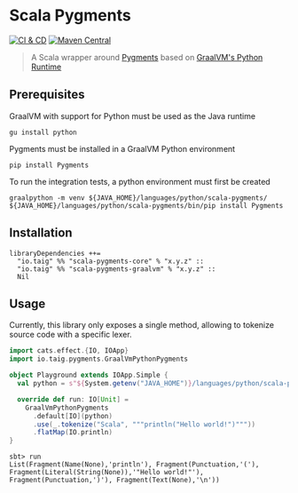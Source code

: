 # Scala Pygments

[![CI & CD](https://github.com/taig/scala-pygments/actions/workflows/main.yml/badge.svg)](https://github.com/taig/scala-pygments/actions/workflows/main.yml)
[![Maven Central](https://img.shields.io/maven-central/v/io.taig/scala-pygments-core_3)](https://index.scala-lang.org/taig/scala-pygments/)


> A Scala wrapper around [Pygments](https://github.com/pygments/pygments) based on [GraalVM's Python Runtime](https://www.graalvm.org/reference-manual/python/)

## Prerequisites

GraalVM with support for Python must be used as the Java runtime  

```
gu install python
```

Pygments must be installed in a GraalVM Python environment  

```
pip install Pygments
```

To run the integration tests, a python environment must first be created

```
graalpython -m venv ${JAVA_HOME}/languages/python/scala-pygments/
${JAVA_HOME}/languages/python/scala-pygments/bin/pip install Pygments
```

## Installation

```
libraryDependencies ++=
  "io.taig" %% "scala-pygments-core" % "x.y.z" :: 
  "io.taig" %% "scala-pygments-graalvm" % "x.y.z" ::
  Nil
```

## Usage

Currently, this library only exposes a single method, allowing to tokenize source code with a specific lexer.

```scala
import cats.effect.{IO, IOApp}
import io.taig.pygments.GraalVmPythonPygments

object Playground extends IOApp.Simple {
  val python = s"${System.getenv("JAVA_HOME")}/languages/python/scala-pygments/bin/python"

  override def run: IO[Unit] =
    GraalVmPythonPygments
      .default[IO](python)
      .use(_.tokenize("Scala", """println("Hello world!")"""))
      .flatMap(IO.println)
}
```

```
sbt> run
List(Fragment(Name(None),'println'), Fragment(Punctuation,'('), Fragment(Literal(String(None)),'"Hello world!"'), Fragment(Punctuation,')'), Fragment(Text(None),'\n'))
```